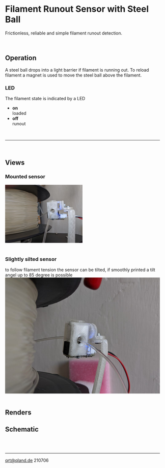 # **Filament Runout Sensor with Steel Ball**

Frictionless, reliable and simple filament runout detection.

<br>

## Operation
A steel ball drops into a light barrier if filament is running out. To reload filament a magnet is used to move the steel ball above the filament. 

### LED
The filament state is indicated by a LED
- **on**  
loaded
- **off**  
runout

<br>

---

<br>

## Views

### Mounted sensor
<img src="images/view_01.jpg" width=50%>

<br>
<br>

### Slightly silted sensor   
to follow filament tension the sensor can be tilted, if smoothly printed a tilt angel up to 85 degree is possible
![Image](images/view_02.jpg)
<br>
<br>

## Renders

## Schematic

<br>
<br>

---

[qrt@qland.de](mailto:qrt@qland.de) 210706
